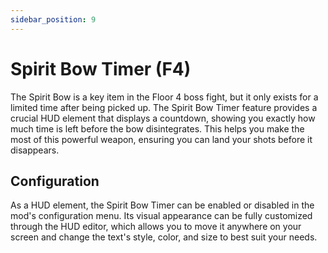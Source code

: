 ```yaml
---
sidebar_position: 9
---
```


# Spirit Bow Timer (F4)

The Spirit Bow is a key item in the Floor 4 boss fight, but it only exists for a limited time after being picked up. The Spirit Bow Timer feature provides a crucial HUD element that displays a countdown, showing you exactly how much time is left before the bow disintegrates. This helps you make the most of this powerful weapon, ensuring you can land your shots before it disappears.

## Configuration

As a HUD element, the Spirit Bow Timer can be enabled or disabled in the mod's configuration menu. Its visual appearance can be fully customized through the HUD editor, which allows you to move it anywhere on your screen and change the text's style, color, and size to best suit your needs.